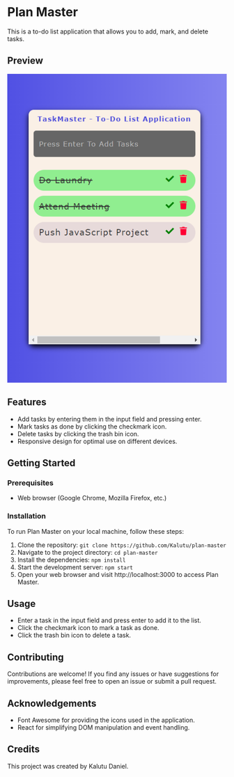 # Plan Master
This is a to-do list application that allows you to add, mark, and delete tasks.

## Preview
![TaskMaster App Preview](public/images/task-master.png)

## Features
- Add tasks by entering them in the input field and pressing enter.
- Mark tasks as done by clicking the checkmark icon.
- Delete tasks by clicking the trash bin icon.
- Responsive design for optimal use on different devices.

## Getting Started

### Prerequisites
- Web browser (Google Chrome, Mozilla Firefox, etc.)

### Installation
To run Plan Master on your local machine, follow these steps:

1. Clone the repository: ```git clone https://github.com/Kalutu/plan-master```
1. Navigate to the project directory: ```cd plan-master```
1. Install the dependencies: ```npm install```
1. Start the development server: ```npm start```
1. Open your web browser and visit http://localhost:3000 to access Plan Master.

## Usage
- Enter a task in the input field and press enter to add it to the list.
- Click the checkmark icon to mark a task as done.
- Click the trash bin icon to delete a task.

## Contributing
Contributions are welcome! If you find any issues or have suggestions for improvements, please feel free to open an issue or submit a pull request.

## Acknowledgements
- Font Awesome for providing the icons used in the application.
- React for simplifying DOM manipulation and event handling.

## Credits
This project was created by Kalutu Daniel.
